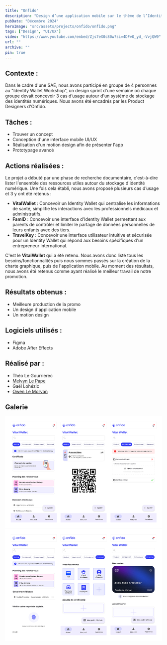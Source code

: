 ```yaml
---
title: "Onfido"
description: "Design d’une application mobile sur le thème de l’Identity Wallet, réalisé lors d’un workshop guidé par Onfido."
pubDate: "Décembre 2024"
heroImage: "src/assets/projects/onfido/onfido.png"
tags: ["Design", "UI/UX"]
video: "https://www.youtube.com/embed/Zjs7eX0c80w?si=4DFvO_yd_-VvjQW9"
url: ""
archive: ""
pin: true
---
```


## Contexte :
Dans le cadre d'une SAE, nous avons participé en groupe de 4 personnes au "Identity Wallet Workshop", un design sprint d'une semaine où chaque groupe devait concevoir 3 cas d’usage autour d'un système de stockage des identités numériques. Nous avons été encadrés par les Product Designers d'Onfido.

## Tâches :
- Trouver un concept
- Conception d'une interface mobile UI/UX
- Réalisation d'un motion design afin de présenter l'app
- Prototypage avancé

## Actions réalisées :
Le projet a débuté par une phase de recherche documentaire, c'est-à-dire lister l'ensemble des ressources utiles autour du stockage d'identité numérique. Une fois cela établi, nous avons proposé plusieurs cas d’usage et 3 y ont été retenus :  
- **VitalWallet** : Concevoir un Identity Wallet qui centralise les informations de santé, simplifie les interactions avec les professionnels médicaux et administratifs.  
- **FamID** : Concevoir une interface d'Identity Wallet permettant aux parents de contrôler et limiter le partage de données personnelles de leurs enfants avec des tiers.  
- **TravelKey** : Concevoir une interface utilisateur intuitive et sécurisée pour un Identity Wallet qui répond aux besoins spécifiques d'un entrepreneur international.  

C'est le **VitalWallet** qui a été retenu. Nous avons donc listé tous les besoins/fonctionnalités puis nous sommes passés sur la création de la charte graphique, puis de l'application mobile. Au moment des résultats, nous avons été retenus comme ayant réalisé le meilleur travail de notre promotion.

## Résultats obtenus :  
- Meilleure production de la promo
- Un design d'application mobile
- Un motion design

## Logiciels utilisés :
- Figma
- Adobe After Effects

## Réalisé par :
- Théo Le Gourrierec
- <a href="https://melvynlepape.fr/" target="_blank">Melvyn Le Pape</a>
- Gaël Lohézic
- <a href="https://www.linkedin.com/in/owenlemorvan/" target="_blank">Owen Le Morvan</a>

## Galerie
![Captures d'écran de l'application VitalWallet](src/assets/projects/onfido/onfido1.png)
![Captures d'écran de l'application VitalWallet](src/assets/projects/onfido/onfido2.png)
